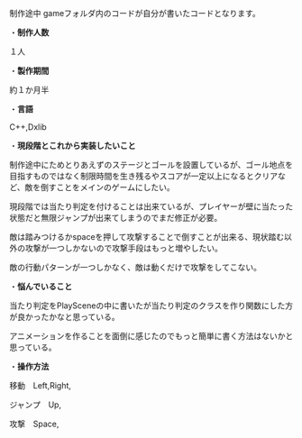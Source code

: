 制作途中
gameフォルダ内のコードが自分が書いたコードとなります。

・**制作人数**

１人

・**製作期間**

約１か月半

・**言語**

C++,Dxlib

・**現段階とこれから実装したいこと**

制作途中にためとりあえずのステージとゴールを設置しているが、ゴール地点を目指すものではなく制限時間を生き残るやスコアが一定以上になるとクリアなど、敵を倒すことをメインのゲームにしたい。

現段階では当たり判定を付けることは出来ているが、プレイヤーが壁に当たった状態だと無限ジャンプが出来てしまうのでまだ修正が必要。

敵は踏みつけるかspaceを押して攻撃することで倒すことが出来る、現状踏む以外の攻撃が一つしかないので攻撃手段はもっと増やしたい。

敵の行動パターンが一つしかなく、敵は動くだけで攻撃をしてこない。

・**悩んでいること**

当たり判定をPlaySceneの中に書いたが当たり判定のクラスを作り関数にした方が良かったかなと思っている。

アニメーションを作ることを面倒に感じたのでもっと簡単に書く方法はないかと思っている。

・**操作方法**

移動　Left,Right,

ジャンプ　Up,

攻撃　Space,
